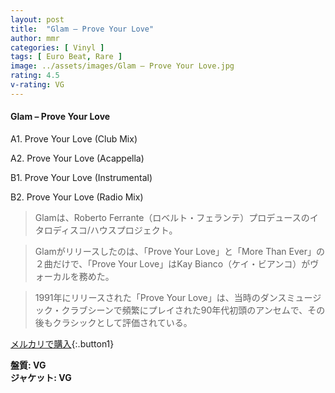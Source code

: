 ```yaml
---
layout: post
title:  "Glam – Prove Your Love"
author: mmr
categories: [ Vinyl ]
tags: [ Euro Beat, Rare ]
image: ../assets/images/Glam – Prove Your Love.jpg
rating: 4.5
v-rating: VG
---
```


#### Glam – Prove Your Love

A1. Prove Your Love (Club Mix)

A2. Prove Your Love (Acappella)

B1. Prove Your Love (Instrumental)

B2. Prove Your Love (Radio Mix)

> Glamは、Roberto Ferrante（ロベルト・フェランテ）プロデュースのイタロディスコ/ハウスプロジェクト。

> Glamがリリースしたのは、「Prove Your Love」と「More Than Ever」の２曲だけで、「Prove Your Love」はKay Bianco（ケイ・ビアンコ）がヴォーカルを務めた。

> 1991年にリリースされた「Prove Your Love」は、当時のダンスミュージック・クラブシーンで頻繁にプレイされた90年代初頭のアンセムで、その後もクラシックとして評価されている。

[メルカリで購入](https://jp.mercari.com/item/m92806880248){:.button1}

<div class="mt-4 mb-4 d-flex align-items-center">
<strong class="mr-1">盤質: VG</strong>
</div>
<div class="mt-4 mb-4 d-flex align-items-center">
<strong class="mr-1">ジャケット: VG</strong>
</div>
